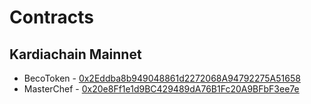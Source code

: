 # Contracts

## Kardiachain Mainnet

* BecoToken - [0x2Eddba8b949048861d2272068A94792275A51658](https://explorer.kardiachain.io/token/0x2Eddba8b949048861d2272068A94792275A51658)
* MasterChef - [0x20e8Ff1e1d9BC429489dA76B1Fc20A9BFbF3ee7e](https://explorer.kardiachain.io/address/0x20e8Ff1e1d9BC429489dA76B1Fc20A9BFbF3ee7e)

